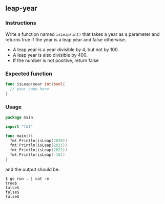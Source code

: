 ## leap-year

### Instructions

Write a function named `isLeap(int)` that takes a year as a parameter and returns true if the year is a leap year and false otherwise.
- A leap year is a year divisible by 4, but not by 100.
- A leap year is also divisible by 400.
- If the number is not positive, return false

### Expected function

```go
func isLeap(year int)bool{
  // your code here
}
```
### Usage

```go 
package main

import "fmt"

func main(){
  fmt.Println(isLeap(2020))
  fmt.Println(isLeap(2021))
  fmt.Println(isLeap(2022))
  fmt.Println(isLeap(-10))
}
```
and the output should be:

``` console
$ go run . | cat -e
true$
false$
false$
false$
```
